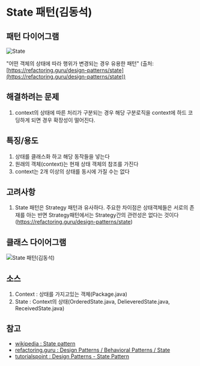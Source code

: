 # State 패턴(김동석)

## 패턴 다이어그램

![State](https://refactoring.guru/images/patterns/content/state/state-en-2x.png?id=dfd427a938223ae88029 "State")

"어떤 객체의 상태에 따라 행위가 변경되는 경우 유용한 패턴"
(출처:[https://refactoring.guru/design-patterns/state](https://refactoring.guru/design-patterns/state))

## 해결하려는 문제

1. context의 상태에 따른 처리가 구분되는 경우 해당 구분로직을 context에 하드 코딩하게 되면 경우 확장성이 떨어진다.

## 특징/용도
1. 상태를 클래스화 하고 해당 동작들을 넣는다
1. 원래의 객체(context)는 현재 상태 객체의 참조를 가진다
1. context는 2개 이상의 상태를 동시에 가질 수는 없다

## 고려사항

1. State 패턴은 Strategy 패턴과 유사하다. 주요한 차이점은 상태객체들은 서로의 존재를 아는 반면 Strategy패턴에서는 Strategy간의 관련성은 없다는 것이다(https://refactoring.guru/design-patterns/state)

## 클래스 다이어그램

![State 패턴(김동석)](https://www.plantuml.com/plantuml/png/dLEzJiCm49xnKrYLK9EXoLuGwb293XGgu0MS-9gOnabbNu8gG0Af6qY84GawCuB4mYkLz1rm4re8b85wEj_TztDdkQMHAKnbH8-G8T3PpTDi_6fDtoxVR-_pyQDDI2WuK9137549qWEbgoaC4wu9GO4H_CaI0kEWQ8Wur4tN3GI6gUVuYNIzA0Mk1qAw9onZRT0YY7iC4LIiIJz9J43poLq-Vicl7wRFLtIJ6mchDZB7wNOTpkkqtkaqfQmPiqJ41j1dFj0UymSiWDBH6TaOfbuaVEDGYJYW0U1-Wg8_seMvrfxGQDdaWX0_ObhJ0yKLyFMmROW4PB0s_X1y4DcwwC-n2vmIsPoYiWa_LGfYB2vRI-ui4PngADDM1H33QH7Oo-PAELY0x7yQBL37e75kjTHVPCgsYipskUDyVvKLrHzxNz5HsImXNmuQZPt5LAkp5SRV1TA2c9jVz040 "State 패턴(김동석)")

## 소스
1. Context : 상태를 가지고있는 객체(Package.java)
1. State : Context의 상태(OrderedState.java, DelieveredState.java, ReceivedState.java)

## 참고

* [wikipedia : State pattern](https://en.wikipedia.org/wiki/State_pattern)
* [refactoring.guru : Design Patterns / Behavioral Patterns / State](https://refactoring.guru/design-patterns/state)
* [tutorialspoint : Design Patterns - State Pattern](https://www.tutorialspoint.com/design_pattern/state_pattern.htm)